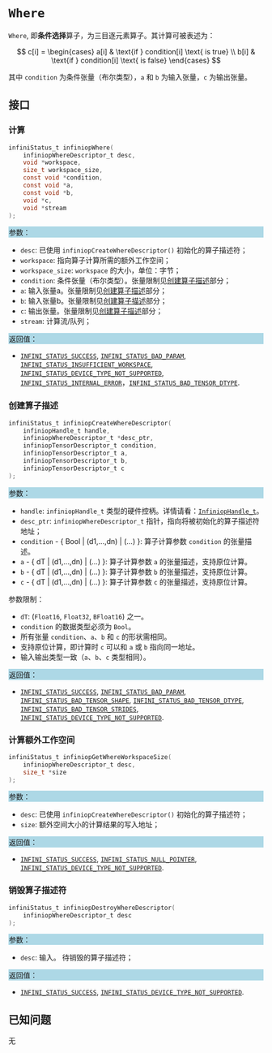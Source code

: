 # `Where`

`Where`, 即**条件选择**算子，为三目逐元素算子。其计算可被表述为：

$$ c[i] = \begin{cases} 
a[i] & \text{if } condition[i] \text{ is true} \\
b[i] & \text{if } condition[i] \text{ is false}
\end{cases} $$

其中 `condition` 为条件张量（布尔类型），`a` 和 `b` 为输入张量，`c` 为输出张量。

## 接口

### 计算

```c
infiniStatus_t infiniopWhere(
    infiniopWhereDescriptor_t desc,
    void *workspace,
    size_t workspace_size,
    const void *condition,
    const void *a,
    const void *b,
    void *c,
    void *stream
);
```

<div style="background-color: lightblue; padding: 1px;"> 参数： </div>

- `desc`:
  已使用 `infiniopCreateWhereDescriptor()` 初始化的算子描述符；
- `workspace`:
  指向算子计算所需的额外工作空间；
- `workspace_size`:
  `workspace` 的大小，单位：字节；
- `condition`:
  条件张量（布尔类型）。张量限制见[创建算子描述](#创建算子描述)部分；
- `a`:
  输入张量a。张量限制见[创建算子描述](#创建算子描述)部分；
- `b`:
  输入张量b。张量限制见[创建算子描述](#创建算子描述)部分；
- `c`:
  输出张量。张量限制见[创建算子描述](#创建算子描述)部分；
- `stream`:
  计算流/队列；

<div style="background-color: lightblue; padding: 1px;"> 返回值：</div>

- [`INFINI_STATUS_SUCCESS`], [`INFINI_STATUS_BAD_PARAM`], [`INFINI_STATUS_INSUFFICIENT_WORKSPACE`], [`INFINI_STATUS_DEVICE_TYPE_NOT_SUPPORTED`], [`INFINI_STATUS_INTERNAL_ERROR`]，[`INFINI_STATUS_BAD_TENSOR_DTYPE`].

### 创建算子描述

```c
infiniStatus_t infiniopCreateWhereDescriptor(
    infiniopHandle_t handle,
    infiniopWhereDescriptor_t *desc_ptr,
    infiniopTensorDescriptor_t condition,
    infiniopTensorDescriptor_t a,
    infiniopTensorDescriptor_t b,
    infiniopTensorDescriptor_t c
);
```

<div style="background-color: lightblue; padding: 1px;"> 参数：</div>

- `handle`:
  `infiniopHandle_t` 类型的硬件控柄。详情请看：[`InfiniopHandle_t`]。
- `desc_ptr`:
  `infiniopWhereDescriptor_t` 指针，指向将被初始化的算子描述符地址；
- `condition` - { Bool | (d1,...,dn) | (...) }:
  算子计算参数 `condition` 的张量描述。
- `a` - { dT | (d1,...,dn) | (...) }:
  算子计算参数 `a` 的张量描述，支持原位计算。
- `b` - { dT | (d1,...,dn) | (...) }:
  算子计算参数 `b` 的张量描述，支持原位计算。
- `c` - { dT | (d1,...,dn) | (...) }:
  算子计算参数 `c` 的张量描述，支持原位计算。

参数限制：

- `dT`:  (`Float16`, `Float32`, `BFloat16`) 之一。
- `condition` 的数据类型必须为 `Bool`。
- 所有张量 `condition`、`a`、`b` 和 `c` 的形状需相同。
- 支持原位计算，即计算时 `c` 可以和 `a` 或 `b` 指向同一地址。
- 输入输出类型一致（`a`、`b`、`c` 类型相同）。

<div style="background-color: lightblue; padding: 1px;"> 返回值：</div>

- [`INFINI_STATUS_SUCCESS`], [`INFINI_STATUS_BAD_PARAM`], [`INFINI_STATUS_BAD_TENSOR_SHAPE`], [`INFINI_STATUS_BAD_TENSOR_DTYPE`], [`INFINI_STATUS_BAD_TENSOR_STRIDES`], [`INFINI_STATUS_DEVICE_TYPE_NOT_SUPPORTED`].

### 计算额外工作空间

```c
infiniStatus_t infiniopGetWhereWorkspaceSize(
    infiniopWhereDescriptor_t desc,
    size_t *size
);
```

<div style="background-color: lightblue; padding: 1px;"> 参数：</div>

- `desc`:
  已使用 `infiniopCreateWhereDescriptor()` 初始化的算子描述符；
- `size`:
  额外空间大小的计算结果的写入地址；

<div style="background-color: lightblue; padding: 1px;"> 返回值：</div>

- [`INFINI_STATUS_SUCCESS`], [`INFINI_STATUS_NULL_POINTER`], [`INFINI_STATUS_DEVICE_TYPE_NOT_SUPPORTED`].

### 销毁算子描述符

```c
infiniStatus_t infiniopDestroyWhereDescriptor(
    infiniopWhereDescriptor_t desc
);
```

<div style="background-color: lightblue; padding: 1px;"> 参数： </div>

- `desc`:
  输入。 待销毁的算子描述符；

<div style="background-color: lightblue; padding: 1px;"> 返回值： </div>

- [`INFINI_STATUS_SUCCESS`], [`INFINI_STATUS_DEVICE_TYPE_NOT_SUPPORTED`].

## 已知问题

无

<!-- 链接 -->
[`InfiniopHandle_t`]: /infiniop/handle/README.md

[`INFINI_STATUS_SUCCESS`]: /common/status/README.md#INFINI_STATUS_SUCCESS
[`INFINI_STATUS_BAD_PARAM`]: /common/status/README.md#INFINI_STATUS_BAD_PARAM
[`INFINI_STATUS_INSUFFICIENT_WORKSPACE`]: /common/status/README.md#INFINI_STATUS_INSUFFICIENT_WORKSPACE
[`INFINI_STATUS_DEVICE_TYPE_NOT_SUPPORTED`]: /common/status/README.md#INFINI_STATUS_DEVICE_TYPE_NOT_SUPPORTED
[`INFINI_STATUS_INTERNAL_ERROR`]: /common/status/README.md#INFINI_STATUS_INTERNAL_ERROR
[`INFINI_STATUS_NULL_POINTER`]: /common/status/README.md#INFINI_STATUS_NULL_POINTER
[`INFINI_STATUS_BAD_TENSOR_SHAPE`]: /common/status/README.md#INFINI_STATUS_BAD_TENSOR_SHAPE
[`INFINI_STATUS_BAD_TENSOR_DTYPE`]: /common/status/README.md#INFINI_STATUS_BAD_TENSOR_DTYPE
[`INFINI_STATUS_BAD_TENSOR_STRIDES`]: /common/status/README.md#INFINI_STATUS_BAD_TENSOR_STRIDES